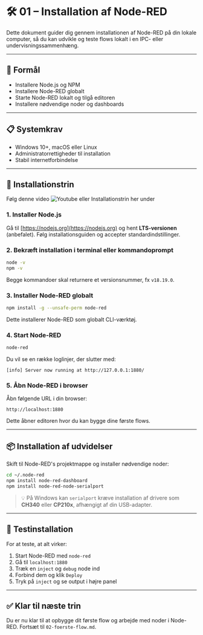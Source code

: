 # 🛠️ 01 – Installation af Node-RED

Dette dokument guider dig gennem installationen af Node-RED på din lokale computer, så du kan udvikle og teste flows lokalt i en IPC- eller undervisningssammenhæng.

---

## 🎯 Formål
- Installere Node.js og NPM
- Installere Node-RED globalt
- Starte Node-RED lokalt og tilgå editoren
- Installere nødvendige noder og dashboards

---

## 📋 Systemkrav
- Windows 10+, macOS eller Linux
- Administratorrettigheder til installation
- Stabil internetforbindelse

---

## 🔧 Installationstrin
Følg denne video ![Youtube](https://youtu.be/S6ykD6SwO7Q) eller Installationstrin her under
### 1. Installer Node.js
Gå til [https://nodejs.org](https://nodejs.org) og hent **LTS-versionen** (anbefalet). Følg installationsguiden og accepter standardindstillinger.

### 2. Bekræft installation i terminal eller kommandoprompt
```bash
node -v
npm -v
```
Begge kommandoer skal returnere et versionsnummer, fx `v18.19.0`.

### 3. Installer Node-RED globalt
```bash
npm install -g --unsafe-perm node-red
```
Dette installerer Node-RED som globalt CLI-værktøj.

### 4. Start Node-RED
```bash
node-red
```
Du vil se en række loglinjer, der slutter med:
```
[info] Server now running at http://127.0.0.1:1880/
```

### 5. Åbn Node-RED i browser
Åbn følgende URL i din browser:
```
http://localhost:1880
```
Dette åbner editoren hvor du kan bygge dine første flows.

---

## 📦 Installation af udvidelser
Skift til Node-RED's projektmappe og installer nødvendige noder:
```bash
cd ~/.node-red
npm install node-red-dashboard
npm install node-red-node-serialport
```

> 💡 På Windows kan `serialport` kræve installation af drivere som **CH340** eller **CP210x**, afhængigt af din USB-adapter.

---

## 🧪 Testinstallation
For at teste, at alt virker:
1. Start Node-RED med `node-red`
2. Gå til `localhost:1880`
3. Træk en `inject` og `debug` node ind
4. Forbind dem og klik `Deploy`
5. Tryk på `inject` og se output i højre panel

---

## ✅ Klar til næste trin
Du er nu klar til at opbygge dit første flow og arbejde med noder i Node-RED. Fortsæt til `02-foerste-flow.md`.

